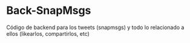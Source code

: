 # Back-SnapMsgs
Código de backend para los tweets (snapmsgs) y todo lo relacionado a ellos (likearlos, compartirlos, etc)

